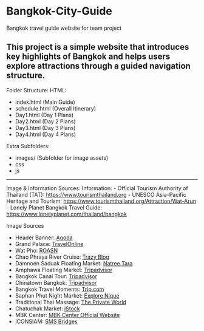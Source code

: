 # Bangkok-City-Guide
Bangkok travel guide website for team project

This project is a simple website that introduces key highlights of Bangkok and helps users explore attractions through a guided navigation structure.
--------------------------------------------------------------------------------------------------------------------------------------------
Folder Structure:
HTML:
  - index.html (Main Guide)
  - schedule.html (Overall Itinerary)
  - Day1.html (Day 1 Plans)
  - Day2.html (Day 2 Plans)
  - Day3.html (Day 3 Plans)
  - Day4.html (Day 4 Plans)

Extra Subfolders:
  - images/ (Subfolder for image assets)
  - css
  - js

--------------------------------------------------------------------------------------------------------------------------------------------

Image & Information Sources:
  Information:
    - Official Tourism Authority of Thailand (TAT): https://www.tourismthailand.org
    - UNESCO Asia-Pacific Heritage and Tourism: https://www.tourismthailand.org/Attraction/Wat-Arun
    - Lonely Planet Bangkok Travel Guide: https://www.lonelyplanet.com/thailand/bangkok

Image Sources
- Header Banner: [Agoda](https://www.agoda.com/wp-content/uploads/2025/01/Bangkok-1244x700.jpg)
- Grand Palace: [TravelOnline](https://www.travelonline.com/thailand/attractions/grand-palace)  
- Wat Pho: [ROASN](https://www.roasn.com/wat-pho-eng/)  
- Chao Phraya River Cruise: [Trazy Blog](https://blog.trazy.com/chao-phraya-river-cruise-selection-guide/)  
- Damnoen Saduak Floating Market: [Natree Tara](https://natreetara.com/en/activity/damnoensaduak-floating-market/)  
- Amphawa Floating Market: [Tripadvisor](https://www.tripadvisor.com/Attraction_Review-g1028071-d1382813-Reviews-Amphawa_Floating_Market-Amphawa_Samut_Songkhram_Province.html)  
- Bangkok Canal Tour: [Tripadvisor](https://www.tripadvisor.com/AttractionProductReview-g293916-d15186487-Bangkok_Klong_Canal_Tour_Discover_the_City_s_Waterways-Bangkok.html)  
- Chinatown Bangkok: [Tripadvisor](https://www.tripadvisor.com/Attraction_Review-g293916-d447272-Reviews-Chinatown_Bangkok-Bangkok.html)  
- Bangkok Travel Moments: [Trip.com](https://my.trip.com/moments/detail/bangkok-191-124749718?locale=en-MY)  
- Saphan Phut Night Market: [Explore Nique](https://explorenique.com/11-night-markets-in-bangkok-famous-for-locals/saphan-phut-night-market/)  
- Traditional Thai Massage: [The Private World](https://www.theprivateworld.com/2018/07/8-benefits-of-traditional-thai-massage/)  
- Chatuchak Market: [iStock](https://www.istockphoto.com/photos/chatuchak-market)  
- MBK Center: [MBK Center Official Website](https://www.mbk-center.co.th/en/)  
- ICONSIAM: [SMS Bridges](https://sms-bridges.com/iconsiam-thailands-iconic-national-landmark-on-the-chao-phraya-river/)  
